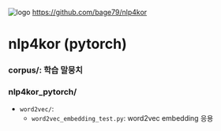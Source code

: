 ![logo](https://github.com/bage79/nlp4kor/raw/master/ipynb/img/nlp4kor.png)
https://github.com/bage79/nlp4kor

# nlp4kor (pytorch)
### corpus/: 학습 말뭉치
### nlp4kor_pytorch/
- `word2vec/`:
    - `word2vec_embedding_test.py`: word2vec embedding 응용
